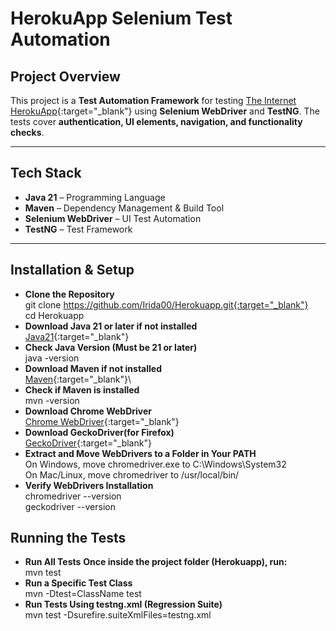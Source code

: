 # HerokuApp Selenium Test Automation

##  Project Overview
This project is a **Test Automation Framework** for testing [The Internet HerokuApp](https://the-internet.herokuapp.com/){:target="_blank"} using **Selenium WebDriver** and **TestNG**. 
The tests cover **authentication, UI elements, navigation, and functionality checks**.

---

##  Tech Stack
- **Java 21** – Programming Language
- **Maven** – Dependency Management & Build Tool
- **Selenium WebDriver** – UI Test Automation
- **TestNG** – Test Framework

---

## Installation & Setup
- **Clone the Repository**\
git clone https://github.com/Irida00/Herokuapp.git{:target="_blank"} \
cd Herokuapp
-  **Download Java 21 or later if not installed**\
  [Java21](https://www.oracle.com/java/technologies/downloads/#java21){:target="_blank"}
-  **Check Java Version (Must be 21 or later)**\
java -version
-  **Download Maven if not installed**\
  [Maven](https://maven.apache.org/download.cgi){:target="_blank"}\
-  **Check if Maven is installed**\
mvn -version
-  **Download Chrome WebDriver**\
   [Chrome WebDriver](https://developer.chrome.com/docs/chromedriver/downloads){:target="_blank"}
-  **Download GeckoDriver(for Firefox)**\
   [GeckoDriver](https://github.com/mozilla/geckodriver/releases){:target="_blank"}   
-  **Extract and Move WebDrivers to a Folder in Your PATH**\
On Windows, move chromedriver.exe to C:\Windows\System32\
On Mac/Linux, move chromedriver to /usr/local/bin/
-  **Verify WebDrivers Installation**\
chromedriver --version\
geckodriver --version

## Running the Tests
- **Run All Tests**
 **Once inside the project folder (Herokuapp), run:**\
  mvn test
- **Run a Specific Test Class**\
mvn -Dtest=ClassName test
- **Run Tests Using testng.xml (Regression Suite)**\
  mvn test -Dsurefire.suiteXmlFiles=testng.xml


